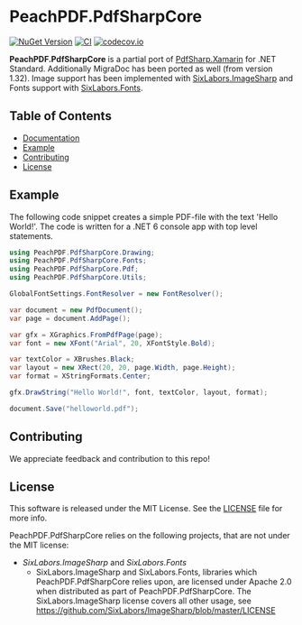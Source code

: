 # PeachPDF.PdfSharpCore

[![NuGet Version](https://img.shields.io/nuget/v/PeachPDF.PdfSharpCore.svg)](https://www.nuget.org/packages/PeachPDF.PdfSharpCore/)
[![CI](https://github.com/ststeiger/PeachPDF.PdfSharpCore/actions/workflows/build.yml/badge.svg)](https://github.com/ststeiger/PeachPDF.PdfSharpCore/actions/workflows/build.yml)
[![codecov.io](https://codecov.io/github/ststeiger/PeachPDF.PdfSharpCore/coverage.svg?branch=master)](https://codecov.io/github/ststeiger/PeachPDF.PdfSharpCore?branch=master)

**PeachPDF.PdfSharpCore** is a partial port of [PdfSharp.Xamarin](https://github.com/roceh/PdfSharp.Xamarin/) for .NET Standard.
Additionally MigraDoc has been ported as well (from version 1.32).
Image support has been implemented with [SixLabors.ImageSharp](https://github.com/JimBobSquarePants/ImageSharp/) and Fonts support with [SixLabors.Fonts](https://github.com/SixLabors/Fonts).


## Table of Contents

- [Documentation](docs/index.md)
- [Example](#example)
- [Contributing](#contributing)
- [License](#license)


## Example

The following code snippet creates a simple PDF-file with the text 'Hello World!'.
The code is written for a .NET 6 console app with top level statements.

```csharp
using PeachPDF.PdfSharpCore.Drawing;
using PeachPDF.PdfSharpCore.Fonts;
using PeachPDF.PdfSharpCore.Pdf;
using PeachPDF.PdfSharpCore.Utils;

GlobalFontSettings.FontResolver = new FontResolver();

var document = new PdfDocument();
var page = document.AddPage();

var gfx = XGraphics.FromPdfPage(page);
var font = new XFont("Arial", 20, XFontStyle.Bold);

var textColor = XBrushes.Black;
var layout = new XRect(20, 20, page.Width, page.Height);
var format = XStringFormats.Center;

gfx.DrawString("Hello World!", font, textColor, layout, format);

document.Save("helloworld.pdf");
```

## Contributing

We appreciate feedback and contribution to this repo!


## License

This software is released under the MIT License. See the [LICENSE](LICENCE.md) file for more info.

PeachPDF.PdfSharpCore relies on the following projects, that are not under the MIT license:

* *SixLabors.ImageSharp* and *SixLabors.Fonts*
  * SixLabors.ImageSharp and SixLabors.Fonts, libraries which PeachPDF.PdfSharpCore relies upon, are licensed under Apache 2.0 when distributed as part of PeachPDF.PdfSharpCore. The SixLabors.ImageSharp license covers all other usage, see https://github.com/SixLabors/ImageSharp/blob/master/LICENSE